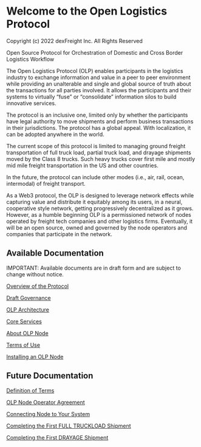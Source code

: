 # Welcome to the Open Logistics Protocol

Copyright (c) 2022 dexFreight Inc. All Rights Reserved



Open Source Protocol for Orchestration of Domestic and Cross Border Logistics Workflow

The Open Logistics Protocol (OLP) enables participants in the logistics industry to exchange information and value in a peer to peer environment while providing an unalterable and single and global source of truth about the transactions for all parties involved. It allows the participants and their systems to virtually “fuse” or “consolidate” information silos to build innovative services.

The protocol is an inclusive one, limited only by whether the participants have legal authority to move shipments and perform business transactions in their jurisdictions. The protocol has a global appeal. With localization, it can be adopted anywhere in the world.

The current scope of this protocol is limited to managing ground freight transportation of full truck load, partial truck load, and drayage shipments moved by the Class 8 trucks. Such heavy trucks cover first mile and mostly mid mile freight transportation in the US and other countries.

In the future, the protocol can include other modes (i.e., air, rail, ocean, intermodal) of freight transport.

As a Web3 protocol, the OLP is designed to leverage network effects while capturing value and distribute it equitably among its users, in a neural, cooperative style network, getting progressively decentralized as it grows. However, as a humble beginning OLP is a permissioned network of nodes operated by freight tech companies and other logistics firms. Eventually, it will be an open source, owned and governed by the node operators and companies that participate in the network.

## Available Documentation

IMPORTANT: Available documents are in draft form and are subject to change without notice.

[Overview of the Protocol](overview/about.md)

[Draft Governance](overview/governance.md)

[OLP Architecture](overview/architecture.md)

[Core Services](overview/coreservices.md)

[About OLP Node](readme-1.md)

[Terms of Use](termsOfUse.md)

[Installing an OLP Node](broken-reference)

## Future Documentation

[Definition of Terms](readme-1.md)

[OLP Node Operator Agreement](readme-1.md)

[Connecting Node to Your System](readme-1.md)

[Completing the First FULL TRUCKLOAD Shipment](readme-1.md)

[Completing the First DRAYAGE Shipment](readme-1.md)
